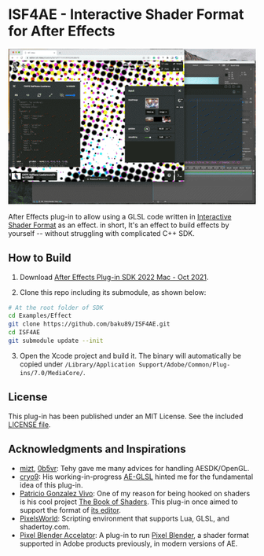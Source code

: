 # ISF4AE - Interactive Shader Format for After Effects

![](./README/screenshot.gif)

After Effects plug-in to allow using a GLSL code written in [Interactive Shader Format](https://isf.video/) as an effect. in short, It's an effect to build effects by yourself -- without struggling with complicated C++ SDK.

## How to Build

1. Download [After Effects Plug-in SDK 2022 Mac - Oct 2021](https://adobe.io/after-effects/).

2. Clone this repo including its submodule, as shown below:

```bash
# At the root folder of SDK
cd Examples/Effect
git clone https://github.com/baku89/ISF4AE.git
cd ISF4AE
git submodule update --init
```

3. Open the Xcode project and build it. The binary will automatically be copied under `/Library/Application Support/Adobe/Common/Plug-ins/7.0/MediaCore/`.

## License

This plug-in has been published under an MIT License. See the included [LICENSE file](./LICENSE).

## Acknowledgments and Inspirations

- [mizt](https://github.com/mizt), [0b5vr](https://0b5vr.com): Tehy gave me many advices for handling AESDK/OpenGL.
- [cryo9](https://github.com/cryo9): His working-in-progress [AE-GLSL](https://github.com/cryo9/AE-GLSL) hinted me for the fundamental idea of this plug-in.
- [Patricio Gonzalez Vivo](https://github.com/patriciogonzalezvivo): One of my reason for being hooked on shaders is his cool project [The Book of Shaders](http://thebookofshaders.com). This plug-in once aimed to support the format of [its editor](http://editor.thebookofshaders.com/).
- [PixelsWorld](https://aescripts.com/pixelsworld/): Scripting environment that supports Lua, GLSL, and shadertoy.com.
- [Pixel Blender Accelator](https://aescripts.com/pixel-bender-accelerator/): A plug-in to run [Pixel Blender](https://en.wikipedia.org/wiki/Adobe_Pixel_Bender), a shader format supported in Adobe products previously, in modern versions of AE.
